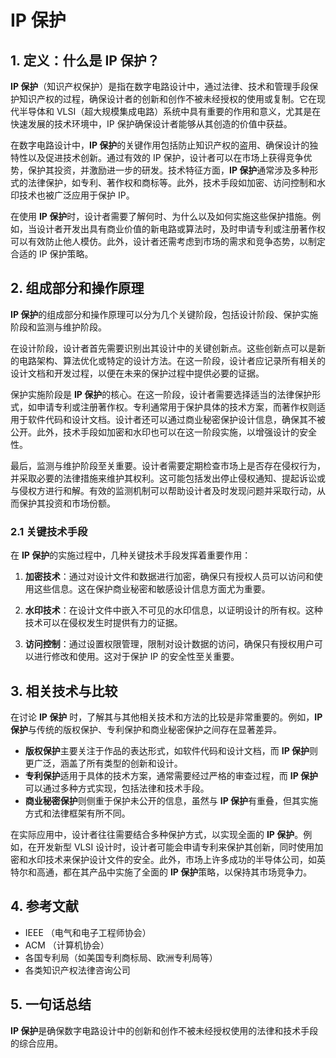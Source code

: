 # IP 保护

## 1. 定义：什么是 **IP 保护**？
**IP 保护**（知识产权保护）是指在数字电路设计中，通过法律、技术和管理手段保护知识产权的过程，确保设计者的创新和创作不被未经授权的使用或复制。它在现代半导体和 VLSI（超大规模集成电路）系统中具有重要的作用和意义，尤其是在快速发展的技术环境中，IP 保护确保设计者能够从其创造的价值中获益。

在数字电路设计中，**IP 保护**的关键作用包括防止知识产权的盗用、确保设计的独特性以及促进技术创新。通过有效的 IP 保护，设计者可以在市场上获得竞争优势，保护其投资，并激励进一步的研发。技术特征方面，**IP 保护**通常涉及多种形式的法律保护，如专利、著作权和商标等。此外，技术手段如加密、访问控制和水印技术也被广泛应用于保护 IP。

在使用 **IP 保护**时，设计者需要了解何时、为什么以及如何实施这些保护措施。例如，当设计者开发出具有商业价值的新电路或算法时，及时申请专利或注册著作权可以有效防止他人模仿。此外，设计者还需考虑到市场的需求和竞争态势，以制定合适的 IP 保护策略。

## 2. 组成部分和操作原理
**IP 保护**的组成部分和操作原理可以分为几个关键阶段，包括设计阶段、保护实施阶段和监测与维护阶段。

在设计阶段，设计者首先需要识别出其设计中的关键创新点。这些创新点可以是新的电路架构、算法优化或特定的设计方法。在这一阶段，设计者应记录所有相关的设计文档和开发过程，以便在未来的保护过程中提供必要的证据。

保护实施阶段是 **IP 保护**的核心。在这一阶段，设计者需要选择适当的法律保护形式，如申请专利或注册著作权。专利通常用于保护具体的技术方案，而著作权则适用于软件代码和设计文档。设计者还可以通过商业秘密保护设计信息，确保其不被公开。此外，技术手段如加密和水印也可以在这一阶段实施，以增强设计的安全性。

最后，监测与维护阶段至关重要。设计者需要定期检查市场上是否存在侵权行为，并采取必要的法律措施来维护其权利。这可能包括发出停止侵权通知、提起诉讼或与侵权方进行和解。有效的监测机制可以帮助设计者及时发现问题并采取行动，从而保护其投资和市场份额。

### 2.1 关键技术手段
在 **IP 保护**的实施过程中，几种关键技术手段发挥着重要作用：

1. **加密技术**：通过对设计文件和数据进行加密，确保只有授权人员可以访问和使用这些信息。这在保护商业秘密和敏感设计信息方面尤为重要。

2. **水印技术**：在设计文件中嵌入不可见的水印信息，以证明设计的所有权。这种技术可以在侵权发生时提供有力的证据。

3. **访问控制**：通过设置权限管理，限制对设计数据的访问，确保只有授权用户可以进行修改和使用。这对于保护 IP 的安全性至关重要。

## 3. 相关技术与比较
在讨论 **IP 保护** 时，了解其与其他相关技术和方法的比较是非常重要的。例如，**IP 保护**与传统的版权保护、专利保护和商业秘密保护之间存在显著差异。

- **版权保护**主要关注于作品的表达形式，如软件代码和设计文档，而 **IP 保护**则更广泛，涵盖了所有类型的创新和设计。
- **专利保护**适用于具体的技术方案，通常需要经过严格的审查过程，而 **IP 保护** 可以通过多种方式实现，包括法律和技术手段。
- **商业秘密保护**则侧重于保护未公开的信息，虽然与 **IP 保护**有重叠，但其实施方式和法律框架有所不同。

在实际应用中，设计者往往需要结合多种保护方式，以实现全面的 **IP 保护**。例如，在开发新型 VLSI 设计时，设计者可能会申请专利来保护其创新，同时使用加密和水印技术来保护设计文件的安全。此外，市场上许多成功的半导体公司，如英特尔和高通，都在其产品中实施了全面的 **IP 保护**策略，以保持其市场竞争力。

## 4. 参考文献
- IEEE （电气和电子工程师协会）
- ACM （计算机协会）
- 各国专利局（如美国专利商标局、欧洲专利局等）
- 各类知识产权法律咨询公司

## 5. 一句话总结
**IP 保护**是确保数字电路设计中的创新和创作不被未经授权使用的法律和技术手段的综合应用。